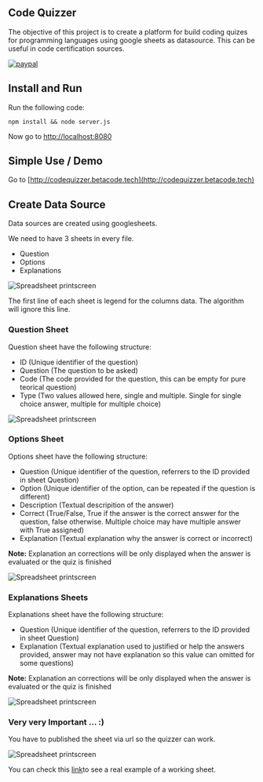 ## Code Quizzer
The objective of this project is to create a platform for build coding quizes for programming languages using google sheets as datasource.
This can be useful in code certification sources.

[![paypal](https://raw.githubusercontent.com/Menda0/code-quizzer/master/buymecoffee.png)](https://www.paypal.com/cgi-bin/webscr?cmd=_s-xclick&hosted_button_id=MN9GJRESLJEXQ)



## Install and Run
Run the following code:
```
npm install && node server.js
```

Now go to [http://localhost:8080](http://localhost:8080)

## Simple Use / Demo
Go to [http://codequizzer.betacode.tech](http://codequizzer.betacode.tech)


## Create Data Source
Data sources are created using googlesheets.

We need to have 3 sheets in every file.

- Question
- Options
- Explanations

![Spreadsheet printscreen](https://raw.githubusercontent.com/Menda0/code-quizzer/master/print1.png)

The first line of each sheet is legend for the columns data. The algorithm will ignore this line.

### Question Sheet
Question sheet have the following structure:

- ID (Unique identifier of the question)
- Question (The question to be asked)
- Code (The code provided for the question, this can be empty for pure teorical question)
- Type (Two values allowed here, single and multiple. Single for single choice answer, multiple for multiple choice)

![Spreadsheet printscreen](https://raw.githubusercontent.com/Menda0/code-quizzer/master/print2.png)

### Options Sheet
Options sheet have the following structure: 
- Question (Unique identifier of the question, referrers to the ID provided in sheet Question)
- Option (Unique identifier of the option, can be repeated if the question is different)
- Description (Textual descripition of the answer)
- Correct (True/False, True if the answer is the correct answer for the question, false otherwise. Multiple choice may have multiple answer with True assigned)
- Explanation (Textual explanation why the answer is correct or incorrect)

**Note:**
Explanation an corrections will be only displayed when the answer is evaluated or the quiz is finished 

![Spreadsheet printscreen](https://raw.githubusercontent.com/Menda0/code-quizzer/master/print3.png)

### Explanations Sheets
Explanations sheet have the following structure:

- Question (Unique identifier of the question, referrers to the ID provided in sheet Question)
- Explanation (Textual explanation used to justified or help the answers provided, answer may not have explanation so this value can omitted for some questions)

**Note:**
Explanation an corrections will be only displayed when the answer is evaluated or the quiz is finished 

![Spreadsheet printscreen](https://raw.githubusercontent.com/Menda0/code-quizzer/master/print4.png)

### Very very Important ... :)
You have to published the sheet via url so the quizzer can work.

![Spreadsheet printscreen](https://raw.githubusercontent.com/Menda0/code-quizzer/master/print5.png)


You can check this [link](https://docs.google.com/spreadsheets/d/1MTD1givsY2n2dZcFJ7oHImEX_ngmk60OGdja45onVZc/edit?usp=sharing)to see a real example of a working sheet.




